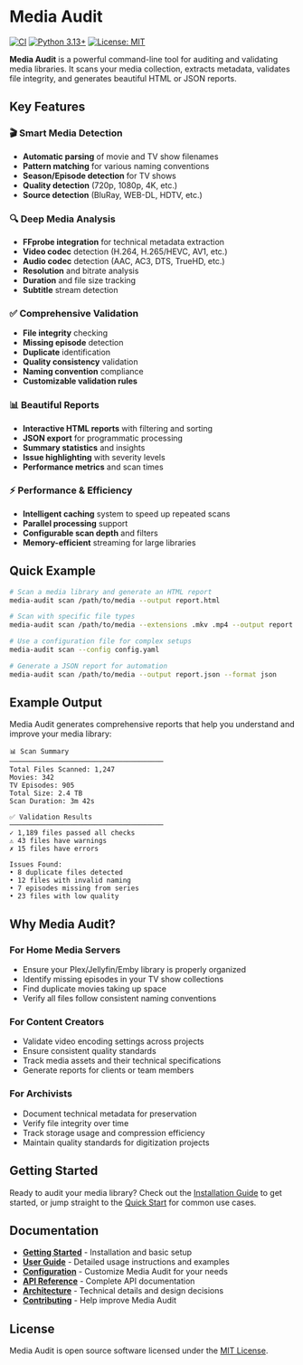 # Media Audit

[![CI](https://github.com/beelzer/media-audit/actions/workflows/ci.yml/badge.svg)](https://github.com/beelzer/media-audit/actions/workflows/ci.yml)
[![Python 3.13+](https://img.shields.io/badge/python-3.13+-blue.svg)](https://www.python.org/downloads/)
[![License: MIT](https://img.shields.io/badge/License-MIT-yellow.svg)](https://opensource.org/licenses/MIT)

**Media Audit** is a powerful command-line tool for auditing and validating media libraries. It scans your media collection, extracts metadata, validates file integrity, and generates beautiful HTML or JSON reports.

## Key Features

### 🎬 Smart Media Detection
- **Automatic parsing** of movie and TV show filenames
- **Pattern matching** for various naming conventions
- **Season/Episode detection** for TV shows
- **Quality detection** (720p, 1080p, 4K, etc.)
- **Source detection** (BluRay, WEB-DL, HDTV, etc.)

### 🔍 Deep Media Analysis
- **FFprobe integration** for technical metadata extraction
- **Video codec** detection (H.264, H.265/HEVC, AV1, etc.)
- **Audio codec** detection (AAC, AC3, DTS, TrueHD, etc.)
- **Resolution** and bitrate analysis
- **Duration** and file size tracking
- **Subtitle** stream detection

### ✅ Comprehensive Validation
- **File integrity** checking
- **Missing episode** detection
- **Duplicate** identification
- **Quality consistency** validation
- **Naming convention** compliance
- **Customizable validation rules**

### 📊 Beautiful Reports
- **Interactive HTML reports** with filtering and sorting
- **JSON export** for programmatic processing
- **Summary statistics** and insights
- **Issue highlighting** with severity levels
- **Performance metrics** and scan times

### ⚡ Performance & Efficiency
- **Intelligent caching** system to speed up repeated scans
- **Parallel processing** support
- **Configurable scan depth** and filters
- **Memory-efficient** streaming for large libraries

## Quick Example

```bash
# Scan a media library and generate an HTML report
media-audit scan /path/to/media --output report.html

# Scan with specific file types
media-audit scan /path/to/media --extensions .mkv .mp4 --output report.html

# Use a configuration file for complex setups
media-audit scan --config config.yaml

# Generate a JSON report for automation
media-audit scan /path/to/media --output report.json --format json
```

## Example Output

Media Audit generates comprehensive reports that help you understand and improve your media library:

```
📊 Scan Summary
──────────────────────────────────────
Total Files Scanned: 1,247
Movies: 342
TV Episodes: 905
Total Size: 2.4 TB
Scan Duration: 3m 42s

✅ Validation Results
──────────────────────────────────────
✓ 1,189 files passed all checks
⚠ 43 files have warnings
✗ 15 files have errors

Issues Found:
• 8 duplicate files detected
• 12 files with invalid naming
• 7 episodes missing from series
• 23 files with low quality
```

## Why Media Audit?

### For Home Media Servers
- Ensure your Plex/Jellyfin/Emby library is properly organized
- Identify missing episodes in your TV show collections
- Find duplicate movies taking up space
- Verify all files follow consistent naming conventions

### For Content Creators
- Validate video encoding settings across projects
- Ensure consistent quality standards
- Track media assets and their technical specifications
- Generate reports for clients or team members

### For Archivists
- Document technical metadata for preservation
- Verify file integrity over time
- Track storage usage and compression efficiency
- Maintain quality standards for digitization projects

## Getting Started

Ready to audit your media library? Check out the [Installation Guide](getting-started/installation.md) to get started, or jump straight to the [Quick Start](getting-started/quick-start.md) for common use cases.

## Documentation

- **[Getting Started](getting-started/installation.md)** - Installation and basic setup
- **[User Guide](user-guide/usage.md)** - Detailed usage instructions and examples
- **[Configuration](getting-started/configuration.md)** - Customize Media Audit for your needs
- **[API Reference](api/cli.md)** - Complete API documentation
- **[Architecture](architecture/overview.md)** - Technical details and design decisions
- **[Contributing](contributing/setup.md)** - Help improve Media Audit

## License

Media Audit is open source software licensed under the [MIT License](https://github.com/beelzer/media-audit/blob/main/LICENSE).